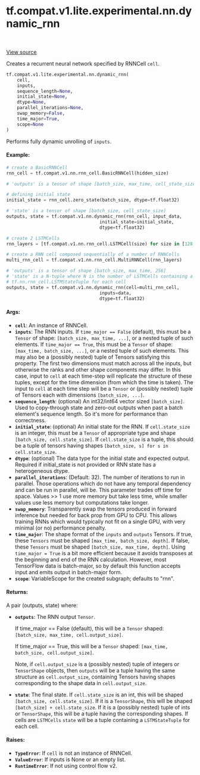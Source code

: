 <div itemscope itemtype="http://developers.google.com/ReferenceObject">
<meta itemprop="name" content="tf.compat.v1.lite.experimental.nn.dynamic_rnn" />
<meta itemprop="path" content="Stable" />
</div>

# tf.compat.v1.lite.experimental.nn.dynamic_rnn

<!-- Insert buttons and diff -->

<table class="tfo-notebook-buttons tfo-api" align="left">
</table>

<a target="_blank" href="/code/stable/tensorflow/lite/experimental/examples/lstm/rnn.py">View source</a>



Creates a recurrent neural network specified by RNNCell `cell`.

``` python
tf.compat.v1.lite.experimental.nn.dynamic_rnn(
    cell,
    inputs,
    sequence_length=None,
    initial_state=None,
    dtype=None,
    parallel_iterations=None,
    swap_memory=False,
    time_major=True,
    scope=None
)
```



<!-- Placeholder for "Used in" -->

Performs fully dynamic unrolling of `inputs`.

#### Example:



```python
# create a BasicRNNCell
rnn_cell = tf.compat.v1.nn.rnn_cell.BasicRNNCell(hidden_size)

# 'outputs' is a tensor of shape [batch_size, max_time, cell_state_size]

# defining initial state
initial_state = rnn_cell.zero_state(batch_size, dtype=tf.float32)

# 'state' is a tensor of shape [batch_size, cell_state_size]
outputs, state = tf.compat.v1.nn.dynamic_rnn(rnn_cell, input_data,
                                   initial_state=initial_state,
                                   dtype=tf.float32)
```

```python
# create 2 LSTMCells
rnn_layers = [tf.compat.v1.nn.rnn_cell.LSTMCell(size) for size in [128, 256]]

# create a RNN cell composed sequentially of a number of RNNCells
multi_rnn_cell = tf.compat.v1.nn.rnn_cell.MultiRNNCell(rnn_layers)

# 'outputs' is a tensor of shape [batch_size, max_time, 256]
# 'state' is a N-tuple where N is the number of LSTMCells containing a
# tf.nn.rnn_cell.LSTMStateTuple for each cell
outputs, state = tf.compat.v1.nn.dynamic_rnn(cell=multi_rnn_cell,
                                   inputs=data,
                                   dtype=tf.float32)
```


#### Args:


* <b>`cell`</b>: An instance of RNNCell.
* <b>`inputs`</b>: The RNN inputs.
  If `time_major == False` (default), this must be a `Tensor` of shape:
    `[batch_size, max_time, ...]`, or a nested tuple of such elements.
  If `time_major == True`, this must be a `Tensor` of shape: `[max_time,
    batch_size, ...]`, or a nested tuple of such elements. This may also be
    a (possibly nested) tuple of Tensors satisfying this property.  The
    first two dimensions must match across all the inputs, but otherwise the
    ranks and other shape components may differ. In this case, input to
    `cell` at each time-step will replicate the structure of these tuples,
    except for the time dimension (from which the time is taken). The input
    to `cell` at each time step will be a `Tensor` or (possibly nested)
    tuple of Tensors each with dimensions `[batch_size, ...]`.
* <b>`sequence_length`</b>: (optional) An int32/int64 vector sized `[batch_size]`. Used
  to copy-through state and zero-out outputs when past a batch element's
  sequence length.  So it's more for performance than correctness.
* <b>`initial_state`</b>: (optional) An initial state for the RNN. If `cell.state_size`
  is an integer, this must be a `Tensor` of appropriate type and shape
  `[batch_size, cell.state_size]`. If `cell.state_size` is a tuple, this
  should be a tuple of tensors having shapes `[batch_size, s] for s in
  cell.state_size`.
* <b>`dtype`</b>: (optional) The data type for the initial state and expected output.
  Required if initial_state is not provided or RNN state has a heterogeneous
  dtype.
* <b>`parallel_iterations`</b>: (Default: 32).  The number of iterations to run in
  parallel.  Those operations which do not have any temporal dependency and
  can be run in parallel, will be.  This parameter trades off time for
  space.  Values >> 1 use more memory but take less time, while smaller
  values use less memory but computations take longer.
* <b>`swap_memory`</b>: Transparently swap the tensors produced in forward inference
  but needed for back prop from GPU to CPU.  This allows training RNNs which
  would typically not fit on a single GPU, with very minimal (or no)
  performance penalty.
* <b>`time_major`</b>: The shape format of the `inputs` and `outputs` Tensors. If true,
  these `Tensors` must be shaped `[max_time, batch_size, depth]`. If false,
  these `Tensors` must be shaped `[batch_size, max_time, depth]`. Using
  `time_major = True` is a bit more efficient because it avoids transposes
  at the beginning and end of the RNN calculation.  However, most TensorFlow
  data is batch-major, so by default this function accepts input and emits
  output in batch-major form.
* <b>`scope`</b>: VariableScope for the created subgraph; defaults to "rnn".


#### Returns:

A pair (outputs, state) where:


* <b>`outputs`</b>: The RNN output `Tensor`.

  If time_major == False (default), this will be a `Tensor` shaped:
    `[batch_size, max_time, cell.output_size]`.

  If time_major == True, this will be a `Tensor` shaped:
    `[max_time, batch_size, cell.output_size]`.

  Note, if `cell.output_size` is a (possibly nested) tuple of integers
  or `TensorShape` objects, then `outputs` will be a tuple having the
  same structure as `cell.output_size`, containing Tensors having shapes
  corresponding to the shape data in `cell.output_size`.

* <b>`state`</b>: The final state.  If `cell.state_size` is an int, this
  will be shaped `[batch_size, cell.state_size]`.  If it is a
  `TensorShape`, this will be shaped `[batch_size] + cell.state_size`.
  If it is a (possibly nested) tuple of ints or `TensorShape`, this will
  be a tuple having the corresponding shapes. If cells are `LSTMCells`
  `state` will be a tuple containing a `LSTMStateTuple` for each cell.


#### Raises:


* <b>`TypeError`</b>: If `cell` is not an instance of RNNCell.
* <b>`ValueError`</b>: If inputs is None or an empty list.
* <b>`RuntimeError`</b>: If not using control flow v2.

